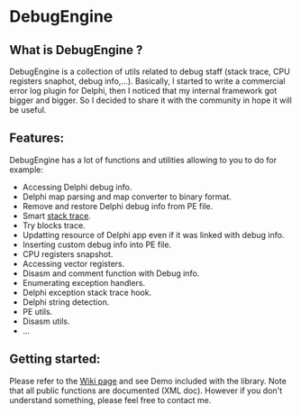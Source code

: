 # DebugEngine
## What is DebugEngine ?
DebugEngine is a collection of utils related to debug staff (stack trace, CPU registers snaphot, debug info,...).
Basically, I started to write a commercial error log plugin for Delphi, then I noticed that my internal framework got bigger and bigger. So I decided to share it with the community in hope it will be useful.

## Features:
DebugEngine has a lot of functions and utilities allowing to you to do for example:
- Accessing Delphi debug info.
- Delphi map parsing and map converter to binary format.
- Remove and restore Delphi debug info from PE file.
- Smart [stack trace](https://github.com/MahdiSafsafi/DebugEngine/wiki/Stack-trace).
- Try blocks trace.
- Updatting resource of Delphi app even if it was linked with debug info.
- Inserting custom debug info into PE file.
- CPU registers snapshot.
- Accessing vector registers.
- Disasm and comment function with Debug info.
- Enumerating exception handlers.
- Delphi exception stack trace hook.
- Delphi string detection.
- PE utils.
- Disasm utils.
- ...

## Getting started:
Please refer to the [Wiki page](https://github.com/MahdiSafsafi/DebugEngine/wiki) and see Demo included with the library. 
Note that all public functions are documented (XML doc). However if you don't understand something, please feel free to contact me.


